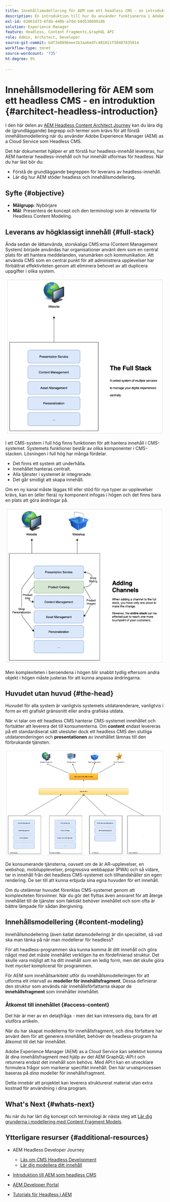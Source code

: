 ```yaml
---
title: Innehållsmodellering för AEM som ett headless CMS - en introduktion
description: En introduktion till hur du använder funktionerna i Adobe Experience Manager as a Cloud Service som Headless CMS för att utforma innehåll för ditt projekt.
exl-id: 62061d73-6fdb-440b-a7dd-b0d530d49186
solution: Experience Manager
feature: Headless, Content Fragments,GraphQL API
role: Admin, Architect, Developer
source-git-commit: bdf3e0896eee1b3aa6edfc481011f50407835014
workflow-type: tm+mt
source-wordcount: '735'
ht-degree: 0%

---
```


# Innehållsmodellering för AEM som ett headless CMS - en introduktion {#architect-headless-introduction}

I den här delen av [AEM Headless Content Architect Journey](overview.md) kan du lära dig de (grundläggande) begrepp och termer som krävs för att förstå innehållsmodellering när du använder Adobe Experience Manager (AEM) as a Cloud Service som Headless CMS.

Det här dokumentet hjälper er att förstå hur headless-innehåll levereras, hur AEM hanterar headless-innehåll och hur innehåll utformas för headless. När du har läst bör du:

* Förstå de grundläggande begreppen för leverans av headless-innehåll.
* Lär dig hur AEM stöder headless och innehållsmodellering.

## Syfte {#objective}

* **Målgrupp**: Nybörjare
* **Mål**: Presentera de koncept och den terminologi som är relevanta för Headless Content Modeling.

## Leverans av högklassigt innehåll {#full-stack}

Ända sedan de lättanvända, storskaliga CMS:erna (Content Management System) började användas har organisationer använt dem som en central plats för att hantera meddelanden, varumärken och kommunikation. Att använda CMS som en central punkt för att administrera upplevelser har förbättrat effektiviteten genom att eliminera behovet av att duplicera uppgifter i olika system.

![Klassisk CMS i full hög](/help/journey-headless/developer/assets/full-stack.png)

I ett CMS-system i full hög finns funktionen för att hantera innehåll i CMS-systemet. Systemets funktioner består av olika komponenter i CMS-stacken. Lösningen i full hög har många fördelar.

* Det finns ett system att underhålla.
* Innehållet hanteras centralt.
* Alla tjänster i systemet är integrerade.
* Det går smidigt att skapa innehåll.

Om en ny kanal måste läggas till eller stöd för nya typer av upplevelser krävs, kan en (eller flera) ny komponent infogas i högen och det finns bara en plats att göra ändringar på.

![Lägger till en ny kanal i högen](/help/journey-headless/developer/assets/adding-channel.png)

Men komplexiteten i beroendena i högen blir snabbt tydlig eftersom andra objekt i högen måste justeras för att kunna anpassa ändringarna.

## Huvudet utan huvud {#the-head}

Huvudet för alla system är vanligtvis systemets utdatarenderare, vanligtvis i form av ett grafiskt gränssnitt eller andra grafiska utdata.

När vi talar om ett headless CMS hanterar CMS-systemet innehållet och fortsätter att leverera det till konsumenterna. Om **content** endast levereras på ett standardiserat sätt utesluter dock ett headless CMS den slutliga utdatarenderingen och **presentationen** av innehållet lämnas till den förbrukande tjänsten.

![Headless CMS](/help/journey-headless/developer/assets/headless-cms.png)

De konsumerande tjänsterna, oavsett om de är AR-upplevelser, en webshop, mobilupplevelser, progressiva webbappar (PWA) och så vidare, tar in innehåll från det headless CMS-systemet och tillhandahåller sin egen rendering. De ser till att kunna erbjuda sina egna huvuden för ert innehåll.

Om du utelämnar huvudet förenklas CMS-systemet genom att komplexiteten försvinner. När du gör det flyttas även ansvaret för att återge innehållet till de tjänster som faktiskt behöver innehållet och som ofta är bättre lämpade för sådan återgivning.

## Innehållsmodellering {#content-modeling}

Innehållsmodellering (även kallat datamodellering) är din specialitet, så vad ska man tänka på när man modellerar för headless?

För att headless-programmen ska kunna komma åt ditt innehåll och göra något med det måste innehållet verkligen ha en fördefinierad struktur. Det skulle vara möjligt att ha ditt innehåll som en ledig form, men det skulle göra livet *mycket* komplicerat för programmen.

För AEM som innehållsarkitekt utför du innehållsmodelleringen för att utforma ett intervall av **modeller för innehållsfragment**. Dessa definierar den struktur som används när innehållsförfattarna skapar de **innehållsfragment** som innehåller innehållet.

### Åtkomst till innehållet {#access-content}

Det här är mer av en detaljfråga - men det kan intressera dig, bara för att slutföra artikeln.

När du har skapat modellerna för innehållsfragment, och dina författare har använt dem för att generera innehållet, behöver de headless-program ha åtkomst till det här innehållet.

Adobe Experience Manager (AEM) as a Cloud Service kan selektivt komma åt dina innehållsfragment med hjälp av det AEM GraphQL-API:t och returnera endast det innehåll som behövs. Med API:t kan en utvecklare formulera frågor som markerar specifikt innehåll. Den här urvalsprocessen baseras på *dina* modeller för innehållsfragment.

Detta innebär att projektet kan leverera strukturerat material utan extra kostnad för användning i dina program.

## What&#39;s Next {#whats-next}

Nu när du har lärt dig koncept och terminologi är nästa steg att [Lär dig grunderna i modellering med Content Fragment Models](basics.md).

## Ytterligare resurser {#additional-resources}

* AEM Headless Developer Journey
   * [Läs om CMS Headless Development](/help/journey-headless/developer/learn-about.md)
   * [Lär dig modellera ditt innehåll](/help/journey-headless/developer/model-your-content.md)

* [Introduktion till AEM som headless CMS](/help/headless/introduction.md)

* [AEM Developer Portal](https://experienceleague.adobe.com/landing/experience-manager/headless/developer.html)

* [Tutorials för Headless i AEM](https://experienceleague.adobe.com/docs/experience-manager-learn/getting-started-with-aem-headless/overview.html)
